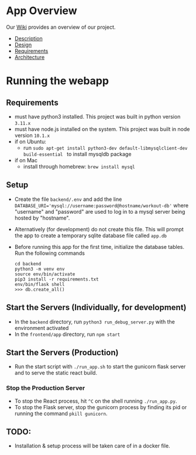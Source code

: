 # App Overview

Our [Wiki](https://github.com/SCCapstone/K3MS/wiki) provides an overview of our project.
- [Description](https://github.com/SCCapstone/K3MS/wiki/Project-Description)
- [Design](https://github.com/SCCapstone/K3MS/wiki/Design)
- [Requirements](https://github.com/SCCapstone/K3MS/wiki/Requirements)
- [Architecture](https://github.com/SCCapstone/K3MS/wiki/Architecture)

# Running the webapp

## Requirements
- must have python3 installed. This project was built in python version `3.11.x`
- must have node.js installed on the system. This project was built in node version `10.1.x`
- if on Ubuntu:
    - run `sudo apt-get install python3-dev default-libmysqlclient-dev build-essential ` to install mysqldb package
- if on Mac
    - install through homebrew: `brew install mysql`

## Setup
- Create the file `backend/.env` and add the line `DATABASE_URI='mysql://username:password@hostname/workout-db'` where "username" and "password" are used to log in to a mysql server being hosted by "hostname".
- Alternatively (for development) do not create this file. This will prompt the app to create a temporary sqlite database file called `app.db`

- Before running this app for the first time, initialize the database tables. Run the following commands
    ```
    cd backend
    python3 -m venv env
    source env/bin/activate
    pip3 install -r requirements.txt
    env/bin/flask shell
    >>> db.create_all()
    ```

## Start the Servers (Individually, for development)
- In the `backend` directory, run `python3 run_debug_server.py` with the environment activated
- In the `frontend/app` directory, run `npm start`

## Start the Servers (Production)
- Run the start script with `./run_app.sh` to start the gunicorn flask server and to serve the static react build.

### Stop the Production Server
- To stop the React process, hit `^C` on the shell running `./run_app.py`.
- To stop the Flask server, stop the gunicorn process by finding its pid or running the command `pkill gunicorn`.

## TODO:
- Installation & setup process will be taken care of in a docker file.
